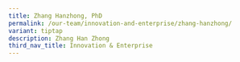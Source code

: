 ```yaml
---
title: Zhang Hanzhong, PhD
permalink: /our-team/innovation-and-enterprise/zhang-hanzhong/
variant: tiptap
description: Zhang Han Zhong
third_nav_title: Innovation & Enterprise
---
```

<p></p>